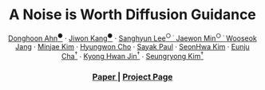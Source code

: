 <p align="center">
  <h1 align="center">A Noise is Worth Diffusion Guidance</h1>
  <p align="center">
     <a href="https://github.com/sunovivid/">Donghoon Ahn<sup>●</sup></a>
    ·
    <a href="https://scholar.google.com/citations?user=A2PurdIAAAAJ&hl=en">Jiwon Kang<sup>●</sup></a>
    ·
    <a href="https://github.com/lsh83210/">Sanghyun Lee<sup>○</sup</a>
    ·
    <a href="https://github.com/Min-Jaewon/">Jaewon Min<sup>○</sup</a>
    ·
    <a href="https://scholar.google.com/citations?user=7cyLEQ0AAAAJ&hl=en/">Wooseok Jang<sup></sup></a>
    ·
    <a href="https://github.com/kwjames98/">Minjae Kim</a>
    ·
    <a href="https://github.com/HyoungwonCho/">Hyungwon Cho</a>
    ·
    <a href="https://sayak.dev/">Sayak Paul</a>
    ·
    <a href="https://github.com/shhh0620/">SeonHwa Kim</a>
    ·
    <a href="https://scholar.google.co.kr/citations?user=mqNGNqEAAAAJ&hl=en/">Eunju Cha<sup>†</sup></a>
    ·
    <a href="https://ipa.korea.ac.kr/">Kyong Hwan Jin<sup>†</sup></a>
    ·
    <a href="https://cvlab.kaist.ac.kr/">Seungryong Kim<sup>†</sup></a>
  </p>
  <h3 align="center"><a href="">Paper </a> | <a href="https://cvlab-kaist.github.io/NoiseRefine">Project Page </a> </h3>
  <div align="center"></div>
</p>
